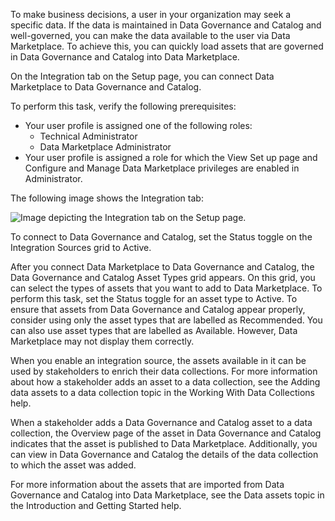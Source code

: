 To make business decisions, a user in your organization may seek a specific data. If the data is maintained in Data Governance and Catalog and well-governed, you can make the data available to the user via Data Marketplace. To achieve this, you can quickly load assets that are governed in Data Governance and Catalog into Data Marketplace.

On the Integration tab on the Setup page, you can connect Data Marketplace to Data Governance and Catalog.

To perform this task, verify the following prerequisites:

* Your user profile is assigned one of the following roles:
  - Technical Administrator
  - Data Marketplace Administrator
* Your user profile is assigned a role for which the View Set up page and Configure and Manage Data Marketplace privileges are enabled in Administrator.

The following image shows the Integration tab:

![Image depicting the Integration tab on the Setup page.](https://onlinehelp.informatica.com/IICS/prod/DMP/en/cc-setup-data-marketplace/images/GUID-FE4D4A27-C6F5-4AEF-869D-9B90C4086824-low.png)

To connect to Data Governance and Catalog, set the Status toggle on the Integration Sources grid to Active.

After you connect Data Marketplace to Data Governance and Catalog, the Data Governance and Catalog Asset Types grid appears. On this grid, you can select the types of assets that you want to add to Data Marketplace. To perform this task, set the Status toggle for an asset type to Active. To ensure that assets from Data Governance and Catalog appear properly, consider using only the asset types that are labelled as Recommended. You can also use asset types that are labelled as Available. However, Data Marketplace may not display them correctly.

When you enable an integration source, the assets available in it can be used by stakeholders to enrich their data collections. For more information about how a stakeholder adds an asset to a data collection, see the Adding data assets to a data collection topic in the Working With Data Collections help.

When a stakeholder adds a Data Governance and Catalog asset to a data collection, the Overview page of the asset in Data Governance and Catalog indicates that the asset is published to Data Marketplace. Additionally, you can view in Data Governance and Catalog the details of the data collection to which the asset was added.

For more information about the assets that are imported from Data Governance and Catalog into Data Marketplace, see the Data assets topic in the Introduction and Getting Started help.
